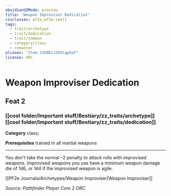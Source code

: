 ```yaml
---
obsidianUIMode: preview
title: "Weapon Improviser Dedication"
cssclasses: pf2e,pf2e-spell
tags:
  - trait/archetype
  - trait/dedication
  - trait/common
  - category/class
  - remaster
aliases: "Item.22EBDiJ265CqpSoF"
license: ORC
---
```

# Weapon Improviser Dedication
## Feat 2
### [[cool folder/Important stuff/Bestiary/zz_traits/archetype]][[cool folder/Important stuff/Bestiary/zz_traits/dedication]]

**Category** class; 



**Prerequisites** trained in all martial weapons
* * *
You don't take the normal –2 penalty to attack rolls with improvised weapons. Improvised weapons you use have a minimum weapon damage die of 1d6, or 1d4 if the improvised weapon is agile.

[[PF2e Journals/Archetypes/Weapon Improviser|Weapon Improviser]]

*Source: Pathfinder Player Core 2*
*ORC*